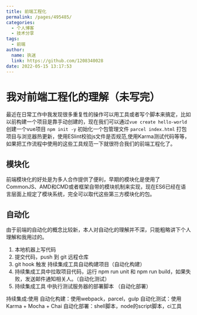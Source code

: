 ```yaml
---
title: 前端工程化
permalink: /pages/495485/
categories: 
  - 个人博客
  - 技术分享
tags: 
  - 前端
author: 
  name: 执迷
  link: https://github.com/1208340028
date: 2022-05-15 13:17:53
---
```

# 我对前端工程化的理解（未写完）
最近在日常工作中我发现很多重复性的操作可以用工具或者写个脚本来搞定，比如以前构建一个项目是靠手动创建的，现在我们可以通过`vue create hello-world `创建一个vue项目 `npm init -y` 初始化一个包管理文件 `parcel index.html` 打包项目与浏览器热更新，使用ESlint校验js文件是否规范,使用Karma测试代码等等，如果把工作流程中使用的这些工具规范一下就很符合我们的前端工程化了。


## 模块化
前端模块化的好处是为多人合作提供了便利，早期的模块化是使用了CommonJS、AMD和CMD或者框架自带的模块机制来实现，现在ES6已经在语言层面上规定了模块系统，完全可以取代这些第三方模块化的包。

## 自动化
由于前端的自动化的概念比较新，本人对自动化的理解并不深，只能粗略讲下个人理解和我用过的。
1. 本地机器上写代码
2. 提交代码，push 到 git 远程仓库
3. git hook 触发 持续集成工具自动构建项目（自动化构建）
4. 持续集成工具中拉取项目代码，运行 npm run unit 和 npm run build，如果失败，发送邮件通知相关人。（自动化测试）
5. 持续集成工具 中执行测试服务器的部署脚本 （自动化部署）

持续集成:使用
自动化构建：使用webpack，parcel，gulp
自动化测试：使用Karma + Mocha + Chai
自动化部署：shell脚本，node的script脚本，ci工具
